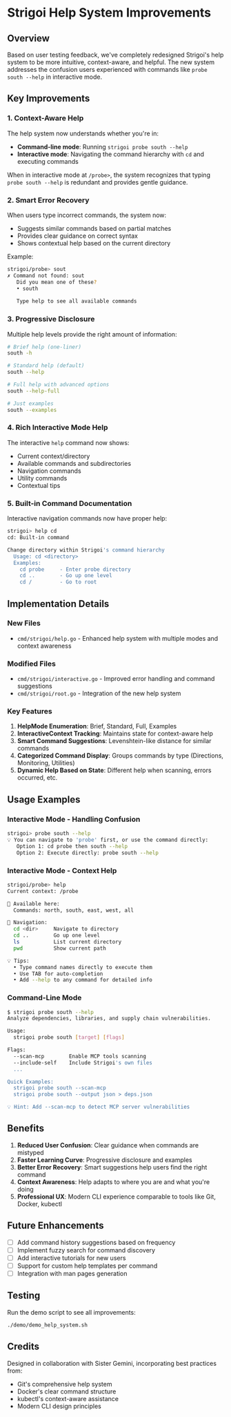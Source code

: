 # Strigoi Help System Improvements

## Overview

Based on user testing feedback, we've completely redesigned Strigoi's help system to be more intuitive, context-aware, and helpful. The new system addresses the confusion users experienced with commands like `probe south --help` in interactive mode.

## Key Improvements

### 1. Context-Aware Help

The help system now understands whether you're in:
- **Command-line mode**: Running `strigoi probe south --help`
- **Interactive mode**: Navigating the command hierarchy with `cd` and executing commands

When in interactive mode at `/probe>`, the system recognizes that typing `probe south --help` is redundant and provides gentle guidance.

### 2. Smart Error Recovery

When users type incorrect commands, the system now:
- Suggests similar commands based on partial matches
- Provides clear guidance on correct syntax
- Shows contextual help based on the current directory

Example:
```bash
strigoi/probe> sout
✗ Command not found: sout
   Did you mean one of these?
   • south
   
   Type help to see all available commands
```

### 3. Progressive Disclosure

Multiple help levels provide the right amount of information:

```bash
# Brief help (one-liner)
south -h

# Standard help (default)
south --help

# Full help with advanced options
south --help-full

# Just examples
south --examples
```

### 4. Rich Interactive Mode Help

The interactive `help` command now shows:
- Current context/directory
- Available commands and subdirectories
- Navigation commands
- Utility commands
- Contextual tips

### 5. Built-in Command Documentation

Interactive navigation commands now have proper help:
```bash
strigoi> help cd
cd: Built-in command

Change directory within Strigoi's command hierarchy
  Usage: cd <directory>
  Examples:
    cd probe     - Enter probe directory
    cd ..        - Go up one level
    cd /         - Go to root
```

## Implementation Details

### New Files
- `cmd/strigoi/help.go` - Enhanced help system with multiple modes and context awareness

### Modified Files
- `cmd/strigoi/interactive.go` - Improved error handling and command suggestions
- `cmd/strigoi/root.go` - Integration of the new help system

### Key Features

1. **HelpMode Enumeration**: Brief, Standard, Full, Examples
2. **InteractiveContext Tracking**: Maintains state for context-aware help
3. **Smart Command Suggestions**: Levenshtein-like distance for similar commands
4. **Categorized Command Display**: Groups commands by type (Directions, Monitoring, Utilities)
5. **Dynamic Help Based on State**: Different help when scanning, errors occurred, etc.

## Usage Examples

### Interactive Mode - Handling Confusion
```bash
strigoi> probe south --help
💡 You can navigate to 'probe' first, or use the command directly:
   Option 1: cd probe then south --help
   Option 2: Execute directly: probe south --help
```

### Interactive Mode - Context Help
```bash
strigoi/probe> help
Current context: /probe

📁 Available here:
  Commands: north, south, east, west, all

🧭 Navigation:
  cd <dir>     Navigate to directory
  cd ..        Go up one level
  ls           List current directory
  pwd          Show current path

💡 Tips:
  • Type command names directly to execute them
  • Use TAB for auto-completion
  • Add --help to any command for detailed info
```

### Command-Line Mode
```bash
$ strigoi probe south --help
Analyze dependencies, libraries, and supply chain vulnerabilities.

Usage:
  strigoi probe south [target] [flags]

Flags:
  --scan-mcp        Enable MCP tools scanning
  --include-self    Include Strigoi's own files
  ...

Quick Examples:
  strigoi probe south --scan-mcp
  strigoi probe south --output json > deps.json

💡 Hint: Add --scan-mcp to detect MCP server vulnerabilities
```

## Benefits

1. **Reduced User Confusion**: Clear guidance when commands are mistyped
2. **Faster Learning Curve**: Progressive disclosure and examples
3. **Better Error Recovery**: Smart suggestions help users find the right command
4. **Context Awareness**: Help adapts to where you are and what you're doing
5. **Professional UX**: Modern CLI experience comparable to tools like Git, Docker, kubectl

## Future Enhancements

- [ ] Add command history suggestions based on frequency
- [ ] Implement fuzzy search for command discovery
- [ ] Add interactive tutorials for new users
- [ ] Support for custom help templates per command
- [ ] Integration with man pages generation

## Testing

Run the demo script to see all improvements:
```bash
./demo/demo_help_system.sh
```

## Credits

Designed in collaboration with Sister Gemini, incorporating best practices from:
- Git's comprehensive help system
- Docker's clear command structure
- kubectl's context-aware assistance
- Modern CLI design principles